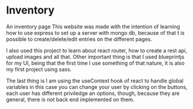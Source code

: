 # Inventory
An inventory page
This website was made with the intention of learning how to use express to set up a server with mongo db, because of that t is possible to create/delete/edit entries on the different pages.

I also used this project to learn about react router, how to create a rest api, upload images and all that. Other important thing is that I used blueprintjs for my UI, being that the first time I use something of that nature, it is also my first project using sass.

The last thing is I am using the useContext hook of react to handle global variables in this case you can change your user by clicking on the buttons, each user has different priviledge an options, though, because they are general, there is not back end implemented on them.

